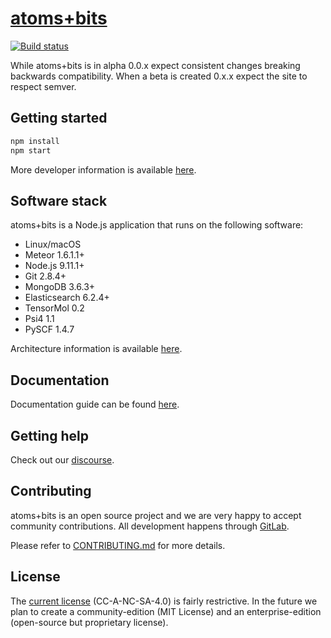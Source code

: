 # [atoms+bits](https://atomsandbits.ai/)

[![Build status](https://gitlab.com/atomsandbits/atomsandbits/badges/master/build.svg)](https://gitlab.com/atomsandbits/atomsandbits/commits/master)

While atoms+bits is in alpha 0.0.x expect consistent changes breaking backwards compatibility. When a beta is created 0.x.x expect the site to respect semver.

## Getting started

```sh
npm install
npm start
```

More developer information is available [here](doc/development#readme).

## Software stack

atoms+bits is a Node.js application that runs on the following software:

* Linux/macOS
* Meteor 1.6.1.1+
* Node.js 9.11.1+
* Git 2.8.4+
* MongoDB 3.6.3+
* Elasticsearch 6.2.4+
* TensorMol 0.2
* Psi4 1.1
* PySCF 1.4.7

Architecture information is available [here](doc/development/architecture.md).

## Documentation

Documentation guide can be found [here](doc#readme).

## Getting help

Check out our [discourse](https://discuss.atomsandbits.com/).

## Contributing

atoms+bits is an open source project and we are very happy to accept community contributions.
All development happens through  [GitLab](https://gitlab.com/atomsandbits/atomsandbits/issues).

Please refer to [CONTRIBUTING.md](CONTRIBUTING.md) for more details.

## License

The [current license](LICENSE.md) (CC-A-NC-SA-4.0) is fairly restrictive. In the future we plan to create a community-edition (MIT License) and an enterprise-edition (open-source but proprietary license).

